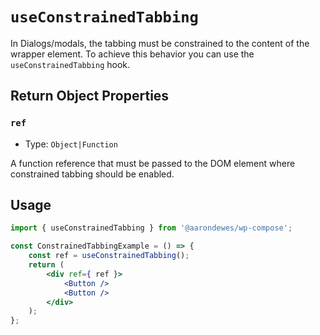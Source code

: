 # `useConstrainedTabbing`

In Dialogs/modals, the tabbing must be constrained to the content of the wrapper element. To achieve this behavior you can use the `useConstrainedTabbing` hook.

## Return Object Properties

### `ref`

-   Type: `Object|Function`

A function reference that must be passed to the DOM element where constrained tabbing should be enabled.

## Usage

```jsx
import { useConstrainedTabbing } from '@aarondewes/wp-compose';

const ConstrainedTabbingExample = () => {
	const ref = useConstrainedTabbing();
	return (
		<div ref={ ref }>
			<Button />
			<Button />
		</div>
	);
};
```
